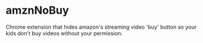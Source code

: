 amznNoBuy
=========

Chrome extension that hides amazon's streaming video 'buy' button so your kids don't buy videos without your permission.
